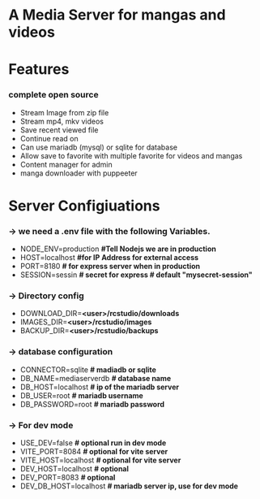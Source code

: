 # A Media Server for mangas and videos

# Features

### complete open source

- Stream Image from zip file
- Stream mp4, mkv videos
- Save recent viewed file
- Continue read on
- Can use mariadb (mysql) or sqlite for database
- Allow save to favorite with multiple favorite for videos and mangas
- Content manager for admin
- manga downloader with puppeeter

# Server Configiuations

### -> we need a .env file with the following Variables.

- NODE_ENV=production **#Tell Nodejs we are in production**
- HOST=localhost **#for IP Address for external access**
- PORT=8180 **# for express server when in production**
- SESSION=sessin **# secret for express # default "mysecret-session"**

### -> Directory config

- DOWNLOAD_DIR=**\<user>/rcstudio/downloads**
- IMAGES_DIR=**\<user>/rcstudio/images**
- BACKUP_DIR=**\<user>/rcstudio/backups**

### -> database configuration

- CONNECTOR=sqlite **# madiadb or sqlite**
- DB_NAME=mediaserverdb **# database name**
- DB_HOST=localhost **# ip of the mariadb server**
- DB_USER=root **# mariadb username**
- DB_PASSWORD=root **# mariadb password**

### -> For dev mode

- USE_DEV=false **# optional run in dev mode**
- VITE_PORT=8084 **# optional for vite server**
- VITE_HOST=localhost **# optional for vite server**
- DEV_HOST=localhost **# optional**
- DEV_PORT=8083 **# optional**
- DEV_DB_HOST=localhost **# mariadb server ip, use for dev mode**
